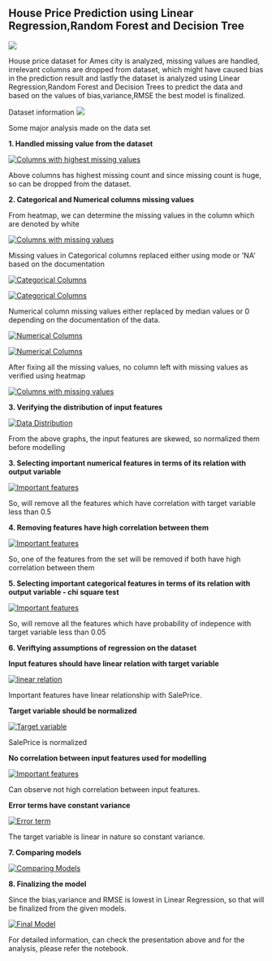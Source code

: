 ## House Price Prediction using Linear Regression,Random Forest and Decision Tree


[![](https://raw.githubusercontent.com/AnkitNigam1985/Data-Science/master/tmp_images/House1.PNG)](https://raw.githubusercontent.com/AnkitNigam1985/Data-Science/master/tmp_images/House1.PNG)

House price dataset for Ames city is analyzed, missing values are handled, irrelevant columns are dropped from dataset, which might have caused bias in the prediction result and lastly the dataset is analyzed using Linear Regression,Random Forest and Decision Trees to predict the data and based on the values of bias,variance,RMSE the best model is finalized.  


Dataset information
[![](https://raw.githubusercontent.com/AnkitNigam1985/Data-Science/master/tmp_images/House2.PNG)](https://raw.githubusercontent.com/AnkitNigam1985/Data-Science/master/tmp_images/House2.PNG)


Some major analysis made on the data set

**1. Handled missing value from the dataset**

[![Columns with highest missing values](https://raw.githubusercontent.com/AnkitNigam1985/Data-Science/master/tmp_images/House3.PNG "Columns with highest missing values")](https://raw.githubusercontent.com/AnkitNigam1985/Data-Science/master/tmp_images/House3.PNG "Columns with highest missing values")

Above columns has highest missing count and since missing count is huge, so can be dropped from the dataset.


**2. Categorical and Numerical columns missing values**

From heatmap, we can determine the missing values in the column which are denoted by white

[![Columns with missing values](https://raw.githubusercontent.com/AnkitNigam1985/Data-Science/master/tmp_images/House4.PNG "Columns with missing values")](https://raw.githubusercontent.com/AnkitNigam1985/Data-Science/master/tmp_images/House4.PNG "Columns with missing values")


Missing values in Categorical columns replaced either using mode or 'NA' based on the documentation

[![Categorical Columns](https://raw.githubusercontent.com/AnkitNigam1985/Data-Science/master/tmp_images/House17.PNG "Categorical Columns")](https://raw.githubusercontent.com/AnkitNigam1985/Data-Science/master/tmp_images/House17.PNG "Categorical Columns")

[![Categorical Columns](https://raw.githubusercontent.com/AnkitNigam1985/Data-Science/master/tmp_images/House19.PNG "Categorical Columns")](https://raw.githubusercontent.com/AnkitNigam1985/Data-Science/master/tmp_images/House19.PNG "Categorical Columns")


Numerical column missing values either replaced by median values or 0 depending on the documentation of the data.

[![Numerical Columns](https://raw.githubusercontent.com/AnkitNigam1985/Data-Science/master/tmp_images/House18.PNG "Numerical Columns")](https://raw.githubusercontent.com/AnkitNigam1985/Data-Science/master/tmp_images/House18.PNG "Numerical Columns")

[![Numerical Columns](https://raw.githubusercontent.com/AnkitNigam1985/Data-Science/master/tmp_images/House20.PNG "Numerical Columns")](https://raw.githubusercontent.com/AnkitNigam1985/Data-Science/master/tmp_images/House20.PNG "Numerical Columns")


After fixing all the missing values, no column left with missing values as verified using heatmap

[![Columns with missing values](https://raw.githubusercontent.com/AnkitNigam1985/Data-Science/master/tmp_images/House5.PNG "Columns with missing values")](https://raw.githubusercontent.com/AnkitNigam1985/Data-Science/master/tmp_images/House5.PNG "Columns with missing values")



**3. Verifying the distribution of input features**

[![Data Distribution](https://raw.githubusercontent.com/AnkitNigam1985/Data-Science/master/tmp_images/House6.PNG "Data Distribution")](https://raw.githubusercontent.com/AnkitNigam1985/Data-Science/master/tmp_images/House6.PNG "Data Distribution")


From the above graphs, the input features are skewed, so normalized them before modelling


**3. Selecting important numerical features in terms of its relation with output variable**

[![Important features](https://raw.githubusercontent.com/AnkitNigam1985/Data-Science/master/tmp_images/House8.PNG "Important features")](https://raw.githubusercontent.com/AnkitNigam1985/Data-Science/master/tmp_images/House8.PNG "Important features")


So, will remove all the features which have correlation with target variable less than 0.5



**4. Removing features have  high correlation between them**

[![Important features](https://raw.githubusercontent.com/AnkitNigam1985/Data-Science/master/tmp_images/House9.PNG "Important features")](https://raw.githubusercontent.com/AnkitNigam1985/Data-Science/master/tmp_images/House9.PNG "Important features")


So, one of the features from the set will be removed if both have high correlation between them


**5. Selecting important categorical features in terms of its relation with output variable - chi square test**

[![Important features](https://raw.githubusercontent.com/AnkitNigam1985/Data-Science/master/tmp_images/House10.PNG "Important features")](https://raw.githubusercontent.com/AnkitNigam1985/Data-Science/master/tmp_images/House10.PNG "Important features")


So, will remove all the features which have probability of indepence with target variable less than 0.05


**6. Veriftying assumptions of regression on the dataset**

**Input features should have linear relation with target variable**

[![linear relation](https://raw.githubusercontent.com/AnkitNigam1985/Data-Science/master/tmp_images/House11.PNG "linear relation")](https://raw.githubusercontent.com/AnkitNigam1985/Data-Science/master/tmp_images/House11.PNG "linear relation")

Important features have linear relationship with SalePrice.

**Target variable should be normalized**

[![Target variable](https://raw.githubusercontent.com/AnkitNigam1985/Data-Science/master/tmp_images/House12.PNG "Target variable")](https://raw.githubusercontent.com/AnkitNigam1985/Data-Science/master/tmp_images/House12.PNG "Target variable")

SalePrice is normalized 


**No correlation between input features used for modelling**

[![Important features](https://raw.githubusercontent.com/AnkitNigam1985/Data-Science/master/tmp_images/House13.PNG "Important features")](https://raw.githubusercontent.com/AnkitNigam1985/Data-Science/master/tmp_images/House13.PNG "Important features")

Can observe not high correlation between input features.


**Error terms have constant variance**

[![Error term](https://raw.githubusercontent.com/AnkitNigam1985/Data-Science/master/tmp_images/House14.PNG "Error term")](https://raw.githubusercontent.com/AnkitNigam1985/Data-Science/master/tmp_images/House14.PNG "Error term")

The target variable is linear in nature so constant variance.


**7. Comparing models**


[![Comparing Models](https://raw.githubusercontent.com/AnkitNigam1985/Data-Science/master/tmp_images/House15.PNG "Comparing Models")](https://raw.githubusercontent.com/AnkitNigam1985/Data-Science/master/tmp_images/House15.PNG "omparing Models")


**8. Finalizing the model**

Since the bias,variance and RMSE is lowest in Linear Regression, so that will be finalized from the given models.


[![Final Model](https://raw.githubusercontent.com/AnkitNigam1985/Data-Science/master/tmp_images/House16.PNG "Final Model")](https://raw.githubusercontent.com/AnkitNigam1985/Data-Science/master/tmp_images/House16.PNG "Final Model")


For detailed information, can check the presentation above and for the analysis, please refer the notebook.
